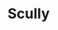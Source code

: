 ---
title: "Scully"
icon: images/icons/scully.svg
official_url: https://scully.io/
vitalstats_url: https://jamstack.org/generators/scully/
taxonomy: ssg
---